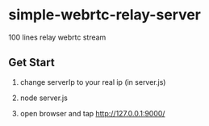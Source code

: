 # simple-webrtc-relay-server
100 lines relay webrtc stream

## Get Start
1. change serverIp to your real ip (in server.js)

2. node server.js 

3. open browser and tap http://127.0.0.1:9000/
